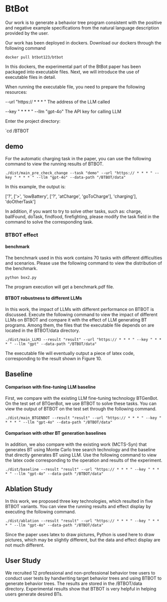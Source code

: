# BtBot

Our work is to generate a behavior tree program consistent with the positive and negative example specifications from the natural language description provided by the user.

Our work has been deployed in dockers. Download our dockers through the following command

`docker pull btbot123/btbot`

In this dockers, the experimental part of the BtBot paper has been packaged into executable files. Next, we will introduce the use of executable files in detail.

When running the executable file, you need to prepare the following resources:

--url "https:// * * * " The address of the LLM called

--key " * * * " --llm "gpt-4o" The API key for calling LLM

Enter the project directory:

`cd /BTBOT

## demo

For the automatic charging task in the paper, you can use the following command to view the running results of BTBOT.

`./dist/main_pre_check_change --task "demo" --url "https:// * * * " --key " * * * " --llm "gpt-4o" --data-path "/BTBOT/data"`

In this example, the output is:

['?', ['>', 'lowBattery', ['?', 'atCharge', 'goToCharge'], 'charging'], 'doOtherTask']

In addition, if you want to try to solve other tasks, such as: charge, ballFound, doTask, findfood, firefighting, please modify the task field in the command to solve the corresponding task.

### BTBOT effect

#### benchmark

The benchmark used in this work contains 70 tasks with different difficulties and scenarios. Please use the following command to view the distribution of the benchmark.

`python box2.py`

The program execution will get a benchmark.pdf file.

#### BTBOT robustness to different LLMs

In this work, the impact of LLMs with different performance on BTBOT is discussed. Execute the following command to view the impact of different LLMs on BTBOT and compare it with the effect of LLM generating BT programs. Among them, the files that the executable file depends on are located in the BTBOT/data directory.

`./dist/main_LLM3 --result "result" --url "https:// * * * " --key " * * * " --llm "gpt" --data-path "/BTBOT/data"`

The executable file will eventually output a piece of latex code, corresponding to the result shown in Figure 10.

## Baseline

#### Comparison with fine-tuning LLM baseline

First, we compare with the existing LLM fine-tuning technology BTGenBot. On the test set of BTGenBot, we use BTBOT to solve these tasks. You can view the output of BTBOT on the test set through the following command.

`./dist/main_BTGENBOT --result "result" --url "https:// * * * " --key " * * * " --llm "gpt-4o" --data-path "/BTBOT/data"`

#### Comparison with other BT generation baselines

In addition, we also compare with the existing work (MCTS-Syn) that generates BT using Monte Carlo tree search technology and the baseline that directly generates BT using LLM. Use the following command to view the latex code corresponding to the operation and results of the experiment.

`./dist/baseline --result "result" --url "https:// * * * " --key " * * * " --llm "gpt-4o" --data-path "/BTBOT/data"`

## Ablation Study

In this work, we proposed three key technologies, which resulted in five BTBOT variants. You can view the running results and effect display by executing the following command.

`./dist/ablation --result "result" --url "https:// * * * " --key " * * * " --llm "gpt-4o" --data-path "/BTBOT/data"`

Since the paper uses latex to draw pictures, Python is used here to draw pictures, which may be slightly different, but the data and effect display are not much different.

## User Study

We recruited 12 professional and non-professional behavior tree users to conduct user tests by handwriting target behavior trees and using BTBOT to generate behavior trees. The results are stored in the /BTBOT/data directory. Experimental results show that BTBOT is very helpful in helping users generate desired BTs.
